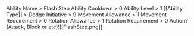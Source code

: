 Ability Name > Flash Step
Ability Cooldown > 0
Ability Level > 1
[[Ability Type]] > Dodge
Initiative > 9
Movement Allowance > 1
Movement Requirement > 0
Rotation Allowance > 1
Rotation Requirement > 0
Action? (Attack, Block or etc)![[FlashStep.png]]